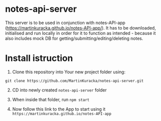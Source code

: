 # notes-api-server

This server is to be used in conjunction with notes-API-app (https://martinkuracka.github.io/notes-API-app/). It has to be downloaded, initialised and run locally in order for it to function as intended - because it also includes mock DB for getting/submitting/editing/deleting notes.

# Install istruction

1. Clone this repository into Your new project folder using:

  ``git clone https://github.com/MartinKuracka/notes-api-server.git``

2. CD into newly created ``notes-api-server`` folder

3. When inside that folder, run ``npm start``

4. Now follow this link to the App to start using it
``https://martinkuracka.github.io/notes-API-app``

